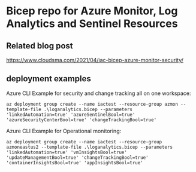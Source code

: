# Bicep repo for Azure Monitor, Log Analytics and Sentinel Resources

## Related blog post
https://www.cloudsma.com/2021/04/iac-bicep-azure-monitor-security/

## deployment examples
Azure CLI Example for security and change tracking all on one workspace:

```azurecli
az deployment group create --name iactest --resource-group azmon --template-file .\loganalytics.bicep --parameters 'linkedAutomation=true' 'azureSentinelBool=true' 'azureSecurityCenterBool=true' 'changeTrackingBool=true'
```

Azure CLI Example for Operational monitoring:
```azurecli
az deployment group create --name iactest --resource-group azmoneastus2 --template-file .\loganalytics.bicep --parameters 'linkedAutomation=true' 'vmInsightsBool=true' 'updateManagementBool=true' 'changeTrackingBool=true' 'containerInsightsBool=true' 'appInsightsBool=true'
```